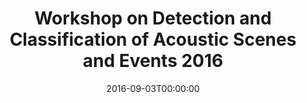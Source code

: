 ---
acronym: DCASE 2016
date: '2016-09-03T00:00:00'
ext_url: http://www.cs.tut.fi/sgn/arg/dcase2016/workshop
location: Budapest, Hungary
submission_date: '2016-06-20T00:00:00'
title: Workshop on Detection and Classification of Acoustic Scenes and Events 2016
---
